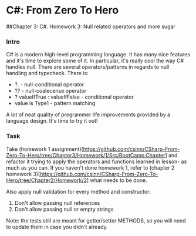 # C#: From Zero To Hero
##Chapter 3: C#. Homework 3: Null related operators and more sugar
### Intro
C# is a modern high-level programming language. It has many nice features and it's time to explore some of it.
In particular, it's really cool the way C# handles null. There are several operators/patterns in regards to null handling and typecheck.
There is:
- ?. - null-conditional operator
- ?? - null-coalecense operator
- ? valueIfTrue : valueIfFalse - conditional operator
- value is Type1 - pattern matching  

A lot of neat quality of programmer life improvements provided by a language design. It's time to try it out!

### Task
Take (homework 1 assignment)[https://github.com/csinn/CSharp-From-Zero-To-Hero/tree/Chapter3/Homework/1/Src/BootCamp.Chapter]
and refactor it trying to apply the operators and functions learned in lesson- as much as you can.
If you haven't done homework 1, refer to (chapter 2 homework 3)[https://github.com/csinn/CSharp-From-Zero-To-Hero/tree/Chapter2/Homework/2] what needs to be done.

Also apply null validation for every method and constructor:
1) Don't allow passing null references  
2) Don't allow passing null or empty strings

Note: the tests still are meant for getter/setter METHODS, so you will need to update them in case you didn't already.
